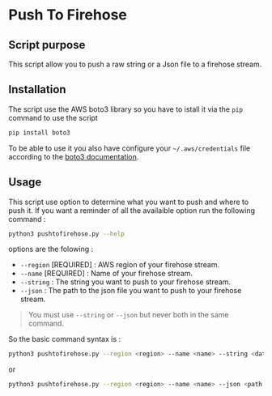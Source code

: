 # Push To Firehose

## Script purpose

This script allow you to push a raw string or a Json file to a firehose stream.

## Installation

The script use the AWS boto3 library so you have to istall it via the `pip` command to use the script

```sh
pip install boto3
```

To be able to use it you also have configure your `~/.aws/credentials`
file according to the [boto3 documentation](http://boto3.readthedocs.io/en/latest/guide/quickstart.html#configuration).

## Usage

This script use option to determine what you want to push and where to push it. If you want a reminder of all the availaible option run the following command :

```sh
python3 pushtofirehose.py --help
```

options are the folowing :

* `--region` [REQUIRED] : AWS region of your firehose stream.
* `--name` [REQUIRED] : Name of your firehose stream.
* `--string` : The string you want to push to your firehose stream.
* `--json` : The path to the json file you want to push to your firehose stream.

> You must use `--string` or `--json` but never both in the same command.

So the basic command syntax is :

```sh
python3 pushtofirehose.py --region <region> --name <name> --string <data>
```

or

```sh
python3 pushtofirehose.py --region <region> --name <name> --json <path to json file>
```
